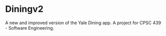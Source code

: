 # Diningv2
A new and improved version of the Yale Dining app. A project for CPSC 439 - Software Engineering.
